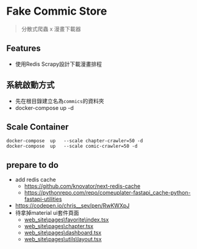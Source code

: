 # Fake Commic Store
> 分散式爬蟲
> x
> 漫畫下載器
## Features
- 使用Redis Scrapy設計下載漫畫排程
## 系統啟動方式
- 先在根目錄建立名為`commics`的資料夾
- docker-compose up -d

## Scale Container
```
docker-compose  up   --scale chapter-crawler=50 -d 
docker-compose  up   --scale comic-crawler=50 -d 
```

## prepare to do
- add redis cache
  - https://github.com/knovator/next-redis-cache
  - https://pythonrepo.com/repo/comeuplater-fastapi_cache-python-fastapi-utilities
- https://codepen.io/chris__sev/pen/RwKWXpJ
- 待拿掉material ui套件頁面
  - [web_site\pages\favorite\index.tsx](web_site\pages\favorite\index.tsx)
  - [web_site\pages\chapter.tsx](web_site\pages\chapter.tsx)
  - [web_site\pages\dashboard.tsx](web_site\pages\dashboard.tsx)
  - [web_site\pages\utils\layout.tsx](web_site\pages\utils\layout.tsx)